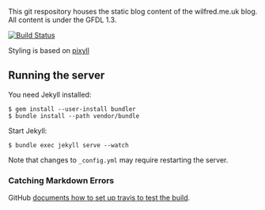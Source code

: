 This git respository houses the static blog content of the
wilfred.me.uk blog. All content is under the GFDL 1.3.

[![Build Status](https://travis-ci.org/Wilfred/wilfred.github.com.png?branch=master)](https://travis-ci.org/Wilfred/wilfred.github.com)

Styling is based on [pixyll](https://github.com/johnotander/pixyll)

## Running the server

You need Jekyll installed:

    $ gem install --user-install bundler
    $ bundle install --path vendor/bundle
    
Start Jekyll:

    $ bundle exec jekyll serve --watch

Note that changes to `_config.yml` may require restarting the server.

### Catching Markdown Errors

GitHub
[documents how to set up travis to test the build](https://help.github.com/articles/pages-don-t-build-unable-to-run-jekyll).

